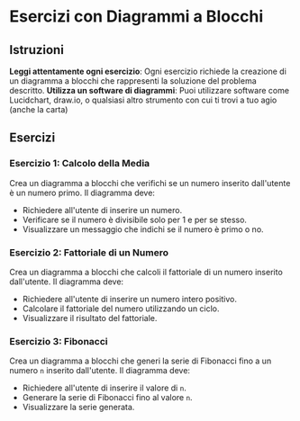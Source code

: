 # Esercizi con Diagrammi a Blocchi

## Istruzioni

**Leggi attentamente ogni esercizio**: Ogni esercizio richiede la creazione di un diagramma a blocchi che rappresenti la soluzione del problema descritto.
**Utilizza un software di diagrammi**: Puoi utilizzare software come Lucidchart, draw.io, o qualsiasi altro strumento con cui ti trovi a tuo agio (anche la carta)

## Esercizi

### Esercizio 1: Calcolo della Media
Crea un diagramma a blocchi che verifichi se un numero inserito dall'utente è un numero primo. Il diagramma deve:
- Richiedere all'utente di inserire un numero.
- Verificare se il numero è divisibile solo per 1 e per se stesso.
- Visualizzare un messaggio che indichi se il numero è primo o no.

### Esercizio 2: Fattoriale di un Numero
Crea un diagramma a blocchi che calcoli il fattoriale di un numero inserito dall'utente. Il diagramma deve:
- Richiedere all'utente di inserire un numero intero positivo.
- Calcolare il fattoriale del numero utilizzando un ciclo.
- Visualizzare il risultato del fattoriale.

### Esercizio 3: Fibonacci
Crea un diagramma a blocchi che generi la serie di Fibonacci fino a un numero `n` inserito dall'utente. Il diagramma deve:
- Richiedere all'utente di inserire il valore di `n`.
- Generare la serie di Fibonacci fino al valore `n`.
- Visualizzare la serie generata.